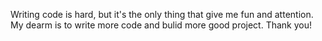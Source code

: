 Writing code is hard, but it's the only thing that give me fun and attention. My dearm is to write more code and bulid more good project. Thank you!
